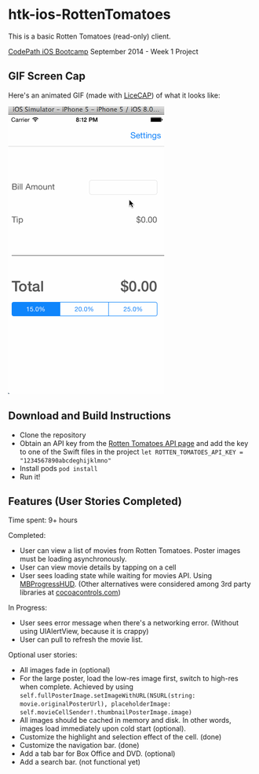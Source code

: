 htk-ios-RottenTomatoes
======================

This is a basic Rotten Tomatoes (read-only) client.

[CodePath iOS Bootcamp](http://codepath.com/iosbootcamp) September 2014 - Week 1 Project

## GIF Screen Cap

Here's an animated GIF (made with [LiceCAP](http://www.cockos.com/licecap/)) of what it looks like:

![](https://raw.githubusercontent.com/hacktoolkit/htk-ios-TipCalculator/master/tip_calculator_app_2014_08_28.gif)

## Download and Build Instructions

* Clone the repository
* Obtain an API key from the [Rotten Tomatoes API page](http://developer.rottentomatoes.com/) and add the key to one of the Swift files in the project
  `let ROTTEN_TOMATOES_API_KEY = "1234567890abcdeghijklmno"`
* Install pods
  `pod install`
* Run it!

## Features (User Stories Completed)

Time spent: 9+ hours

Completed:

* User can view a list of movies from Rotten Tomatoes. Poster images must be loading asynchronously.
* User can view movie details by tapping on a cell
* User sees loading state while waiting for movies API. Using [MBProgressHUD](https://github.com/matej/MBProgressHUD). (Other alternatives were considered among 3rd party libraries at [cocoacontrols.com](https://www.cocoacontrols.com/search?utf8=%E2%9C%93&q=hud))

In Progress:

* User sees error message when there's a networking error. (Without using UIAlertView, because it is crappy)
* User can pull to refresh the movie list.

Optional user stories:

* All images fade in (optional)
* For the large poster, load the low-res image first, switch to high-res when complete. Achieved by using `self.fullPosterImage.setImageWithURL(NSURL(string: movie.originalPosterUrl), placeholderImage: self.movieCellSender!.thumbnailPosterImage.image)`
* All images should be cached in memory and disk. In other words, images load immediately upon cold start (optional).
* Customize the highlight and selection effect of the cell. (done)
* Customize the navigation bar. (done)
* Add a tab bar for Box Office and DVD. (optional)
* Add a search bar. (not functional yet)
